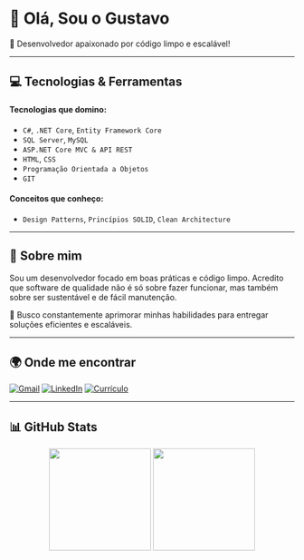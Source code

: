 # 👋 Olá, Sou o Gustavo

🚀 Desenvolvedor apaixonado por código limpo e escalável!

---

## 💻 Tecnologias & Ferramentas

#### Tecnologias que domino:
- `C#`, `.NET Core`, `Entity Framework Core`
- `SQL Server`, `MySQL`
- `ASP.NET Core MVC & API REST`
- `HTML`, `CSS`
- `Programação Orientada a Objetos`
- `GIT`

#### Conceitos que conheço:
- `Design Patterns`, `Princípios SOLID`, `Clean Architecture`

---

## 🌱 Sobre mim
Sou um desenvolvedor focado em boas práticas e código limpo. Acredito que software de qualidade não é só sobre fazer funcionar, mas também sobre ser sustentável e de fácil manutenção.

📌 Busco constantemente aprimorar minhas habilidades para entregar soluções eficientes e escaláveis.

---

## 🌍 Onde me encontrar

[![Gmail](https://img.shields.io/badge/-Gmail-%23333?style=for-the-badge&logo=gmail&logoColor=white)](mailto:gustavomac201@gmail.com)
[![LinkedIn](https://img.shields.io/badge/-LinkedIn-%230077B5?style=for-the-badge&logo=linkedin&logoColor=white)](https://www.linkedin.com/in/gustavodevnet/)
[![Currículo](https://img.shields.io/badge/Currículo-visualizar-blue?style=for-the-badge)](https://www.canva.com/design/DAF4qW-CMWU/0FZwHA365alM8ZmAUY7m9Q/view?utm_content=DAF4qW-CMWU&utm_campaign=designshare&utm_medium=link&utm_source=editor)

---

## 📊 GitHub Stats
<div align="center">
  <img height="180em" src="https://github-readme-stats.vercel.app/api?username=GustavoPak&show_icons=true&theme=dracula&include_all_commits=true&count_private=true"/>
  <img height="180em" src="https://github-readme-stats.vercel.app/api/top-langs/?username=GustavoPak&layout=compact&langs_count=7&theme=dracula"/>
</div>
